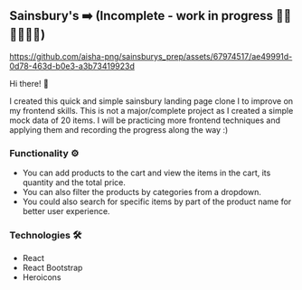 ## Sainsbury's 	➡️ (Incomplete - work in progress 🧑‍💻🧑‍💻🧑‍💻)


https://github.com/aisha-png/sainsburys_prep/assets/67974517/ae49991d-0d78-463d-b0e3-a3b73419923d

Hi there! 👋

I created this quick and simple sainsbury landing page clone I to improve on my frontend skills. This is not a major/complete project as I created a simple mock data of 20 items. I will be practicing more frontend techniques and applying them and recording the progress along the way :)

### Functionality ⚙️
- You can add products to the cart and view the items in the cart, its quantity and the total price.
- You can also filter the products by categories from a dropdown.
- You could also search for specific items by part of the product name for better user experience.

### Technologies 🛠️
- React
- React Bootstrap
- Heroicons


